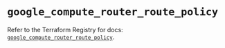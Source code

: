 # `google_compute_router_route_policy`

Refer to the Terraform Registry for docs: [`google_compute_router_route_policy`](https://registry.terraform.io/providers/hashicorp/google/6.40.0/docs/resources/compute_router_route_policy).
